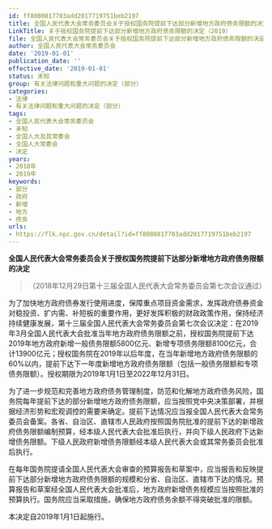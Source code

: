 ```yaml
---
id: ff8080817703add2017719751beb2197
title: 全国人民代表大会常务委员会关于授权国务院提前下达部分新增地方政府债务限额的决定
LinkTitle: 关于授权国务院提前下达部分新增地方政府债务限额的决定（2019）
file: 全国人民代表大会常务委员会关于授权国务院提前下达部分新增地方政府债务限额的决定_ff8080817703add2017719751beb2197.docx
author: 全国人民代表大会常务委员会
date: '2019-01-01'
publication_date: ''
effective_date: '2019-01-01'
status: 未知
group: 有关法律问题和重大问题的决定（部分）
categories:
- 法律
- 有关法律问题和重大问题的决定（部分）
tags:
- 全国人民代表大会常务委员会
- 未知
- 全国人大及其常委会
- 全国人大常委会
- 决定
years:
- 2018年
- 2019年
keywords:
- 部分
- 政府
- 新增
- 地方
- 债务
urls:
- https://flk.npc.gov.cn/detail?id=ff8080817703add2017719751beb2197
---
```


**全国人民代表大会常务委员会关于授权国务院提前下达部分新增地方政府债务限额的决定**

> （2018年12月29日第十三届全国人民代表大会常务委员会第七次会议通过）

为了加快地方政府债券发行使用进度，保障重点项目资金需求，发挥政府债券资金对稳投资、扩内需、补短板的重要作用，更好发挥积极的财政政策作用，保持经济持续健康发展，第十三届全国人民代表大会常务委员会第七次会议决定：在2019年3月全国人民代表大会批准当年地方政府债务限额之前，授权国务院提前下达2019年地方政府新增一般债务限额5800亿元、新增专项债务限额8100亿元，合计13900亿元；授权国务院在2019年以后年度，在当年新增地方政府债务限额的60%以内，提前下达下一年度新增地方政府债务限额（包括一般债务限额和专项债务限额）。授权期限为2019年1月1日至2022年12月31日。

为了进一步规范和完善地方政府债务管理制度，防范和化解地方政府债务风险，国务院每年提前下达的部分新增地方政府债务限额，应当按照党中央决策部署，并根据经济形势和宏观调控的需要来确定。提前下达情况应当报全国人民代表大会常务委员会备案。各省、自治区、直辖市人民政府按照国务院批准的提前下达的新增政府债务限额编制预算，经本级人民代表大会批准后执行，并向下级人民政府下达新增债务限额。下级人民政府新增债务限额经本级人民代表大会或其常务委员会批准后执行。

在每年国务院提请全国人民代表大会审查的预算报告和草案中，应当报告和反映提前下达部分新增地方政府债务限额的规模和分省、自治区、直辖市下达的情况。预算报告和草案经全国人民代表大会批准后，地方政府新增债务规模应当按照批准的预算执行。国务院应当采取措施，确保地方政府债务余额不得突破批准的限额。

本决定自2019年1月1日起施行。
